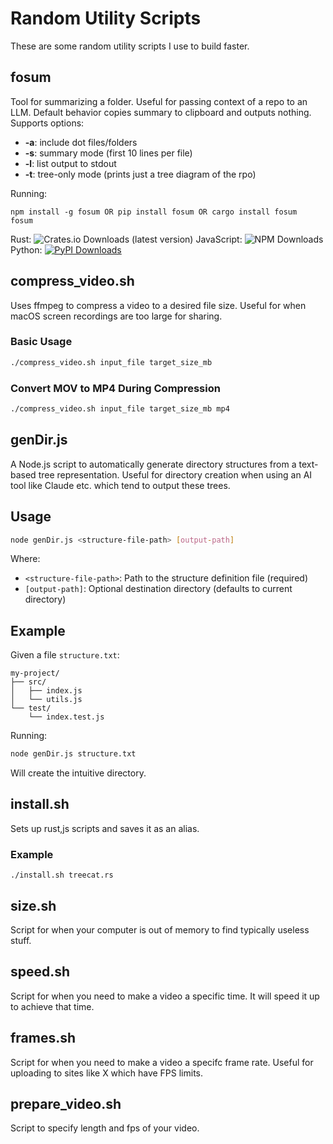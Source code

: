 # Random Utility Scripts

These are some random utility scripts I use to build faster.

## fosum
Tool for summarizing a folder.
Useful for passing context of a repo to an LLM.
Default behavior copies summary to clipboard and outputs nothing.
Supports options:  
- **-a**: include dot files/folders
- **-s**: summary mode (first 10 lines per file)
- **-l**: list output to stdout
- **-t**: tree-only mode (prints just a tree diagram of the rpo)
  
Running:
```
npm install -g fosum OR pip install fosum OR cargo install fosum
fosum
```


Rust: ![Crates.io Downloads (latest version)](https://img.shields.io/crates/dv/fosum)   JavaScript: ![NPM Downloads](https://img.shields.io/npm/dw/fosum)   Python: [![PyPI Downloads](https://static.pepy.tech/badge/fosum)](https://pepy.tech/projects/fosum)


## compress_video.sh
Uses ffmpeg to compress a video to a desired file size. Useful for when macOS screen recordings are too large for sharing.

### Basic Usage
```bash
./compress_video.sh input_file target_size_mb
```

### Convert MOV to MP4 During Compression
```bash
./compress_video.sh input_file target_size_mb mp4
```

## genDir.js

A Node.js script to automatically generate directory structures from a text-based tree representation. Useful for directory creation when using an AI tool like Claude etc. which tend to output these trees.

## Usage

```bash
node genDir.js <structure-file-path> [output-path]
```

Where:
- `<structure-file-path>`: Path to the structure definition file (required)
- `[output-path]`: Optional destination directory (defaults to current directory)

## Example

Given a file `structure.txt`:
```
my-project/
├── src/
│   ├── index.js
│   └── utils.js
└── test/
    └── index.test.js
```

Running:
```bash
node genDir.js structure.txt
```

Will create the intuitive directory.

## install.sh
Sets up rust,js scripts and saves it as an alias.
### Example
```
./install.sh treecat.rs
```

## size.sh
Script for when your computer is out of memory to find typically useless stuff.

## speed.sh
Script for when you need to make a video a specific time. It will speed it up to achieve that time.

## frames.sh
Script for when you need to make a video a specifc frame rate. Useful for uploading to sites like X which have FPS limits.

## prepare_video.sh
Script to specify length and fps of your video.
